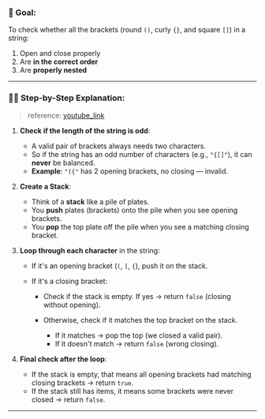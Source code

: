### 🧠 Goal:

To check whether all the brackets (round `()`, curly `{}`, and square `[]`) in a string:

1. Open and close properly
2. Are **in the correct order**
3. Are **properly nested**

---

### 👨‍🏫 Step-by-Step Explanation:
> reference: [youtube_link](https://www.youtube.com/watch?v=CNOoP25NpfQ&list=PLQ7ZAf76c0ZPLXXfyu8U_plhGMrKYBR8K&index=2&ab_channel=shashCode)
1. **Check if the length of the string is odd**:

    * A valid pair of brackets always needs two characters.
    * So if the string has an odd number of characters (e.g., `"{[]"`), it can **never** be balanced.
    * **Example**: `"({"` has 2 opening brackets, no closing — invalid.

2. **Create a Stack**:

    * Think of a **stack** like a pile of plates.
    * You **push** plates (brackets) onto the pile when you see opening brackets.
    * You **pop** the top plate off the pile when you see a matching closing bracket.

3. **Loop through each character** in the string:

    * If it's an opening bracket (`(`, `[`, `{`), push it on the stack.
    * If it's a closing bracket:

        * Check if the stack is empty. If yes → return `false` (closing without opening).
        * Otherwise, check if it matches the top bracket on the stack.

            * If it matches → pop the top (we closed a valid pair).
            * If it doesn't match → return `false` (wrong closing).

4. **Final check after the loop**:

    * If the stack is empty, that means all opening brackets had matching closing brackets → return `true`.
    * If the stack still has items, it means some brackets were never closed → return `false`.

---